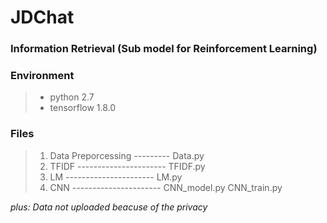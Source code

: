 # JDChat   
### Information Retrieval (Sub model for Reinforcement Learning)
### Environment
> - python 2.7  
> - tensorflow 1.8.0
### Files
  

> 1. Data Preporcessing --------- Data.py
> 2. TFIDF ---------------------- TFIDF.py
> 3. LM    ---------------------- LM.py
> 4. CNN   ---------------------- CNN_model.py CNN_train.py
  

*plus: Data not uploaded beacuse of the privacy*

